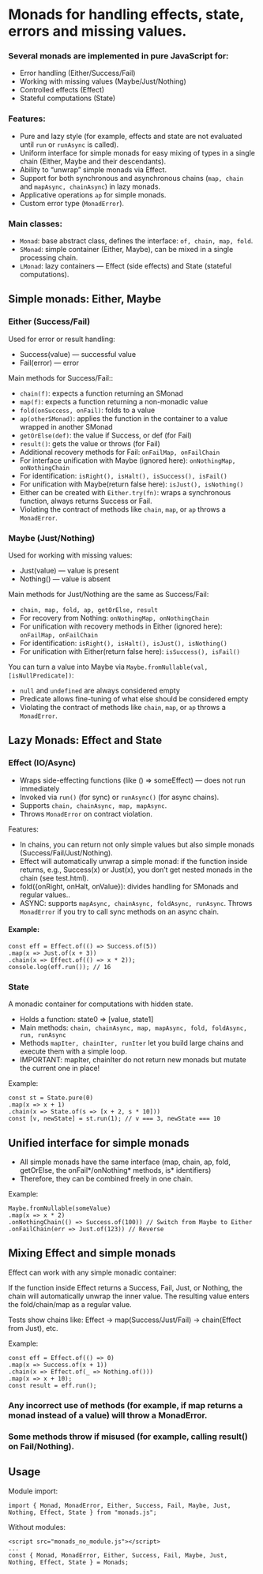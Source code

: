 # Monads for handling effects, state, errors and missing values.

### Several monads are implemented in pure JavaScript for:

- Error handling (Either/Success/Fail)
- Working with missing values (Maybe/Just/Nothing)
- Controlled effects (Effect)
- Stateful computations (State)

### Features:

- Pure and lazy style (for example, effects and state are not evaluated until `run` or `runAsync` is called).
- Uniform interface for simple monads for easy mixing of types in a single chain (Either, Maybe and their descendants).
- Ability to “unwrap” simple monads via Effect.
- Support for both synchronous and asynchronous chains (`map, chain` and `mapAsync, chainAsync`) in lazy monads.
- Applicative operations `ap` for simple monads.
- Custom error type (`MonadError`).

### Main classes:

- `Monad`: base abstract class, defines the interface: `of, chain, map, fold`.
- `SMonad`: simple container (Either, Maybe), can be mixed in a single processing chain.
- `LMonad`: lazy containers — Effect (side effects) and State (stateful computations).

## Simple monads: Either, Maybe

### Either (Success/Fail)

Used for error or result handling:
- Success(value) — successful value
- Fail(error) — error

Main methods for Success/Fail::
- `chain(f)`: expects a function returning an SMonad
- `map(f)`: expects a function returning a non-monadic value
- `fold(onSuccess, onFail)`: folds to a value
- `ap(otherSMonad)`: applies the function in the container to a value wrapped in another SMonad
- `getOrElse(def)`: the value if Success, or def (for Fail)
- `result()`: gets the value or throws (for Fail)
- Additional recovery methods for Fail: `onFailMap, onFailChain`
- For interface unification with Maybe (ignored here):  `onNothingMap, onNothingChain` 
- For identification: `isRight(), isHalt(), isSuccess(), isFail()`
- For unification with Maybe(return false here): `isJust(), isNothing()`
- Either can be created with `Either.try(fn)`: wraps a synchronous function, always returns Success or Fail.
- Violating the contract of methods like `chain`, `map`, or `ap` throws a `MonadError`.

### Maybe (Just/Nothing)

Used for working with missing values:
- Just(value) — value is present
- Nothing() — value is absent

Main methods for Just/Nothing are the same as Success/Fail:
- `chain, map, fold, ap, getOrElse, result`
- For recovery from Nothing: `onNothingMap, onNothingChain`
- For unification with recovery methods in Either (ignored here): `onFailMap, onFailChain`
- For identification: `isRight(), isHalt(), isJust(), isNothing()`
- For unification with Either(return false here): `isSuccess(), isFail()`

You can turn a value into Maybe via `Maybe.fromNullable(val, [isNullPredicate])`:
- `null` and `undefined` are always considered empty
- Predicate allows fine-tuning of what else should be considered empty
- Violating the contract of methods like `chain`, `map`, or `ap` throws a `MonadError`.

## Lazy Monads: Effect and State

### Effect (IO/Async)

- Wraps side-effecting functions (like () => someEffect) — does not run immediately
- Invoked via `run()` (for sync) or `runAsync()` (for async chains).
- Supports `chain, chainAsync, map, mapAsync`.
- Throws `MonadError` on contract violation.

Features:
- In chains, you can return not only simple values but also simple monads (Success/Fail/Just/Nothing).
- Effect will automatically unwrap a simple monad: if the function inside returns, e.g., Success(x) or Just(x), you don’t get nested monads in the chain (see test.html).
- fold({onRight, onHalt, onValue}): divides handling for SMonads and regular values..
- ASYNC: supports `mapAsync, chainAsync, foldAsync, runAsync`. Throws `MonadError` if you try to call sync methods on an async chain.

#### Example:
```
const eff = Effect.of(() => Success.of(5))
.map(x => Just.of(x + 3))
.chain(x => Effect.of(() => x * 2));
console.log(eff.run()); // 16
```

### State

A monadic container for computations with hidden state.

- Holds a function: state0 => [value, state1]
- Main methods: `chain, chainAsync, map, mapAsync, fold, foldAsync, run, runAsync`
- Methods `mapIter, chainIter, runIter` let you build large chains and execute them with a simple loop.
- IMPORTANT: mapIter, chainIter do not return new monads but mutate the current one in place!

Example:
```
const st = State.pure(0)
.map(x => x + 1)
.chain(x => State.of(s => [x + 2, s * 10]))
const [v, newState] = st.run(1); // v === 3, newState === 10
```

## Unified interface for simple monads

- All simple monads have the same interface (map, chain, ap, fold, getOrElse, the onFail*/onNothing* methods, is* identifiers)
- Therefore, they can be combined freely in one chain.

Example:
```
Maybe.fromNullable(someValue)
.map(x => x * 2)
.onNothingChain(() => Success.of(100)) // Switch from Maybe to Either
.onFailChain(err => Just.of(123)) // Reverse
```


## Mixing Effect and simple monads

Effect can work with any simple monadic container:

If the function inside Effect returns a Success, Fail, Just, or Nothing, the chain will automatically unwrap the inner value. The resulting value enters the fold/chain/map as a regular value.

Tests show chains like: Effect -> map(Success/Just/Fail) -> chain(Effect from Just), etc.

Example:
```
const eff = Effect.of(() => 0)
.map(x => Success.of(x + 1))
.chain(x => Effect.of(_ => Nothing.of()))
.map(x => x + 10);
const result = eff.run();
```


### Any incorrect use of methods (for example, if map returns a monad instead of a value) will throw a MonadError.
### Some methods throw if misused (for example, calling result() on Fail/Nothing).


## Usage

Module import:
```
import { Monad, MonadError, Either, Success, Fail, Maybe, Just, Nothing, Effect, State } from "monads.js";
```

Without modules:
```
<script src="monads_no_module.js"></script>
...
const { Monad, MonadError, Either, Success, Fail, Maybe, Just, Nothing, Effect, State } = Monads;
```